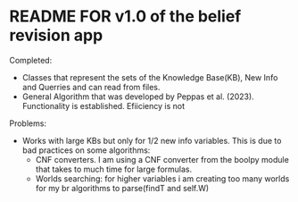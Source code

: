 # README FOR v1.0 of the belief revision app

Completed:
- Classes that represent the sets of the Knowledge Base(KB), New Info and Querries and can read from files.
- General Algorithm that was developed by Peppas et al. (2023). Functionality is established. Efiiciency is not

Problems:
- Works with large KBs but only for 1/2 new info variables. This is due to bad practices on some algorithms:
    - CNF converters. I am using a CNF converter from the boolpy module that takes to much time for large formulas.
    - Worlds searching: for higher variables i am creating too many worlds for my br algorithms to parse(findT and self.W)
  

